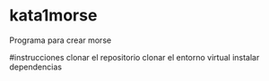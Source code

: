 # kata1morse
Programa para crear morse

#instrucciones
clonar el repositorio
clonar el entorno virtual
instalar dependencias
